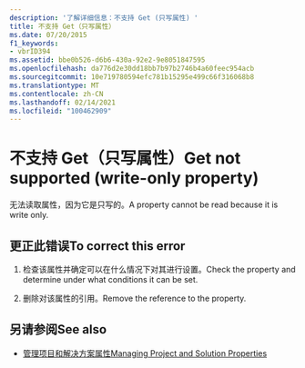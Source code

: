 ```yaml
---
description: '了解详细信息：不支持 Get (只写属性) '
title: 不支持 Get（只写属性）
ms.date: 07/20/2015
f1_keywords:
- vbrID394
ms.assetid: bbe0b526-d6b6-430a-92e2-9e8051847595
ms.openlocfilehash: da776d2e30dd18bb7b97b2746b4a60feec954acb
ms.sourcegitcommit: 10e719780594efc781b15295e499c66f316068b8
ms.translationtype: MT
ms.contentlocale: zh-CN
ms.lasthandoff: 02/14/2021
ms.locfileid: "100462909"
---
```

# <a name="get-not-supported-write-only-property"></a><span data-ttu-id="a2a56-103">不支持 Get（只写属性）</span><span class="sxs-lookup"><span data-stu-id="a2a56-103">Get not supported (write-only property)</span></span>

<span data-ttu-id="a2a56-104">无法读取属性，因为它是只写的。</span><span class="sxs-lookup"><span data-stu-id="a2a56-104">A property cannot be read because it is write only.</span></span>  
  
## <a name="to-correct-this-error"></a><span data-ttu-id="a2a56-105">更正此错误</span><span class="sxs-lookup"><span data-stu-id="a2a56-105">To correct this error</span></span>  
  
1. <span data-ttu-id="a2a56-106">检查该属性并确定可以在什么情况下对其进行设置。</span><span class="sxs-lookup"><span data-stu-id="a2a56-106">Check the property and determine under what conditions it can be set.</span></span>  
  
2. <span data-ttu-id="a2a56-107">删除对该属性的引用。</span><span class="sxs-lookup"><span data-stu-id="a2a56-107">Remove the reference to the property.</span></span>  
  
## <a name="see-also"></a><span data-ttu-id="a2a56-108">另请参阅</span><span class="sxs-lookup"><span data-stu-id="a2a56-108">See also</span></span>

- [<span data-ttu-id="a2a56-109">管理项目和解决方案属性</span><span class="sxs-lookup"><span data-stu-id="a2a56-109">Managing Project and Solution Properties</span></span>](/visualstudio/ide/managing-project-and-solution-properties)
